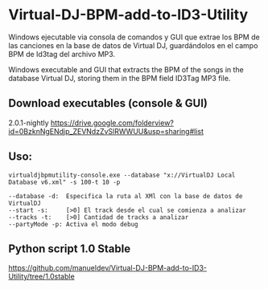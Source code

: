Virtual-DJ-BPM-add-to-ID3-Utility
=================================

Windows ejecutable via consola de comandos y GUI que extrae los BPM de las canciones en la base de datos de Virtual DJ, guardándolos en el campo BPM de Id3tag del archivo MP3.

Windows executable and GUI that extracts the BPM of the songs in the database Virtual DJ, storing them in the BPM field ID3Tag MP3 file.

## Download executables (console & GUI)

2.0.1-nightly https://drive.google.com/folderview?id=0BzknNgENdjp_ZEVNdzZvSlRWWUU&usp=sharing#list

## Uso:

`virtualdjbpmutility-console.exe --database "x://VirtualDJ Local Database v6.xml" -s 100-t 10 -p`

    --database -d:  Especifica la ruta al XMl con la base de datos de VirtualDJ
    --start -s:     [>0] El track desde el cual se comienza a analizar
    --tracks -t:    [>0] Cantidad de tracks a analizar
    --partyMode -p:	Activa el modo debug

## Python script 1.0 Stable

https://github.com/manueldev/Virtual-DJ-BPM-add-to-ID3-Utility/tree/1.0stable